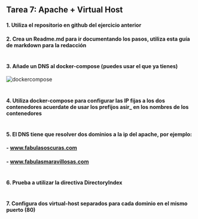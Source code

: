 
## Tarea 7: Apache + Virtual Host 

#### 1. Utiliza el repositorio en github del ejercicio anterior
#### 2. Crea un Readme.md para ir documentando los pasos, utiliza esta guía de markdown para la redacción
#
#
#### 3. Añade un DNS al docker-compose (puedes usar el que ya tienes)
![dockercompose](https://github.com/sarald22/SRI/blob/main/tareas/Tarea7ApacheVirtualhost/imagenes/dockertarea7)

#
#### 4. Utiliza docker-compose para configurar las IP fijas a los dos contenedores acuerdate de usar los prefijos asir_ en los nombres de los contenedores


#
#### 5. El DNS tiene que resolver dos dominios a la ip del apache, por ejemplo:
####        - www.fabulasoscuras.com
####        - www.fabulasmaravillosas.com


#
#### 6. Prueba a utilizar la directiva DirectoryIndex


#
#### 7. Configura dos virtual-host separados para cada dominio en el mismo puerto (80)

